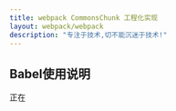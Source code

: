 ```yaml
---
title: webpack CommonsChunk 工程化实现
layout: webpack/webpack
description: "专注于技术,切不能沉迷于技术!"
---
```


## Babel使用说明

正在